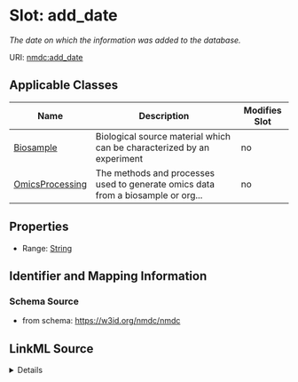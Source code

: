 # Slot: add_date


_The date on which the information was added to the database._



URI: [nmdc:add_date](https://w3id.org/nmdc/add_date)



<!-- no inheritance hierarchy -->




## Applicable Classes

| Name | Description | Modifies Slot |
| --- | --- | --- |
[Biosample](Biosample.md) | Biological source material which can be characterized by an experiment |  no  |
[OmicsProcessing](OmicsProcessing.md) | The methods and processes used to generate omics data from a biosample or org... |  no  |







## Properties

* Range: [String](String.md)





## Identifier and Mapping Information







### Schema Source


* from schema: https://w3id.org/nmdc/nmdc




## LinkML Source

<details>
```yaml
name: add_date
description: The date on which the information was added to the database.
from_schema: https://w3id.org/nmdc/nmdc
rank: 1000
alias: add_date
domain_of:
- Biosample
- OmicsProcessing
range: string

```
</details>